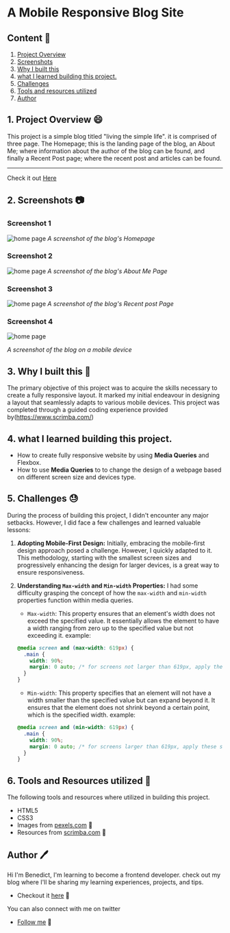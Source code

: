 # A Mobile Responsive Blog Site 

## Content :link:

1. [Project Overview](#1-project-overview-😄)
2. [Screenshots](#2-screenshots-📷)
3. [Why I built this](#3-why-i-built-this-❓)
4. [what I learned building this project.](#4-what-i-learned-while-building-this-project)
5. [Challenges](#5-challenges-😓)
6. [Tools and resources utilized](#6-tools-and-resources-utilized-🔧)
7. [Author](#7-author-🖊️)


## 1. Project Overview :smile:
This project is a simple blog titled "living the simple life". it is comprised of three page. The Homepage; this is the landing page of the blog, an About Me; where information about the author of the blog can be found, and finally a Recent Post page; where the recent post and articles can be found.

***
Check it out [Here](https://bensblogspot.netlify.app/)

## 2. Screenshots :camera:

### Screenshot 1
![home page](/img/Blog-%20homepage.png)
*A screenshot of the blog's Homepage*

### Screenshot 2
![home page](/img/Blog-about-me%20Page.png)
*A screenshot of the blog's About Me Page*

### Screenshot 3
![home page](/img/Blog-%20Recent-Post%20Page.png)
*A screenshot of the blog's Recent post Page*

### Screenshot 4
![home page](/img/Blog-mobile.png)

*A screenshot of the blog on a mobile device*

## 3. Why I built this :hammer:
The primary objective of this project was to acquire the skills necessary to create a fully responsive layout. It marked my initial endeavour in designing a layout that seamlessly adapts to various mobile devices. This project was completed through a guided coding experience provided by(https://www.scrimba.com/)

## 4. what I learned building this project.
- How to create fully responsive website by using **Media Queries** and Flexbox.
- How to use **Media Queries** to to change the design  of a webpage based on different screen size and devices type.


## 5. Challenges :sweat:
During the process of building this project, I didn't encounter any major setbacks. However, I did face a few challenges and learned valuable lessons:

1. **Adopting Mobile-First Design:** Initially, embracing the mobile-first design approach posed a challenge. However, I quickly adapted to it. This methodology, starting with the smallest screen sizes and progressively enhancing the design for larger devices, is a great way to ensure responsiveness.

2. **Understanding `Max-width` and `Min-width` Properties:** I had some difficulty grasping the concept of how the `max-width` and `min-width` properties function within media queries.

   - `Max-width`: This property ensures that an element's width does not exceed the specified value. It essentially allows the element to have a width ranging from zero up to the specified value but not exceeding it. example:

   ```css
   @media screen and (max-width: 619px) {
     .main {
       width: 90%;
       margin: 0 auto; /* for screens not larger than 619px, apply these style rules */
     }
   }
   ```

   - `Min-width`: This property specifies that an element will not have a width smaller than the specified value but can expand beyond it. It ensures that the element does not shrink beyond a certain point, which is the specified width. example:

   ```css
   @media screen and (min-width: 619px) {
     .main {
       width: 90%;
       margin: 0 auto; /* for screens larger than 619px, apply these style rules */
     }
   }
   ```
## 6. Tools and Resources utilized :wrench:
The following tools and resources where utilized in building this project.
- HTML5
- CSS3
- Images from [pexels.com](https://www.pexels.com) :link:
- Resources from [scrimba.com](https://www.scrimba.com) :link:

## Author :pen:
Hi I'm Benedict, I'm learning to become a frontend developer. check out my blog where I'll be sharing my learning experiences, projects, and tips. 
- Checkout it [here](https://benneythedev.hashnode.dev/) :link: 

You can also connect with me on twitter
- [Follow me](https://www.twitter.com/CodewithNtaji) :link: 



